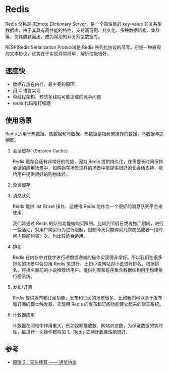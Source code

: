 # Redis

Redis 全称是 REmote DIctionary Server，是一个高性能的 key-value 非关系型数据库，由于其具有高性能的特性，支持高可用、持久化、多种数据结构、集群等，使其脱颖而出，成为常用的非关系型数据库。

RESP(Redis Serialization Protocol)是 Redis 序列化协议的简写。它是一种直观的文本协议，优势在于实现异常简单，解析性能极好。

## 速度快

- 数据存放在内存，最主要的原因
- 用 C 语言实现
- 单线程架构，预防多线程可能造成的竞争问题
- redis 代码精打细磨

## 使用场景

Redis 适用于热数据。热数据和冷数据，热数据是指频繁操作的数据，冷数据与之相反。

1. 会话缓存（Session Cache）

   Redis 缓存会话有非常好的优势，因为 Redis 提供持久化，在需要长时间保持会话的应用场景中，如购物车场景这样的场景中能提供很好的长会话支持，能给用户提供很好的购物体验。

2. 全页缓存

3. 消息队列

   Reids 提供 list 和 set 操作，这使得 Redis 能作为一个很好的消息队列平台来使用。

   我们常通过 Reids 的队列功能做购买限制。比如到节假日或者推广期间，进行一些活动，对用户购买行为进行限制，限制今天只能购买几次商品或者一段时间内只能购买一次。也比较适合适用。

4. 排名

   Redis 在内存中对数字进行递增或递减的操作实现得非常好。所以我们在很多排名的场景中会应用 Redis 来进行，比如小说网站对小说进行排名，根据排名，将排名靠前的小说推荐给用户。提供列表和有序集合数据结构用于构建排行榜系统。

5. 发布/订阅

   Redis 提供发布和订阅功能，发布和订阅的场景很多，比如我们可以基于发布和订阅的脚本触发器，实现用 Redis 的发布和订阅功能建立起来的聊天系统。

6. 计数器应用

    计数器在网站中作用重大，例如视频播放数、网站浏览数，为保证数据的实时性，每进行一次操作都将加 1。Redis 支持计数且性能很好。

## 参考

- [原理 2：交头接耳 —— 通信协议](https://juejin.im/book/5afc2e5f6fb9a07a9b362527/section/5afc39496fb9a07ab458d0f1)
